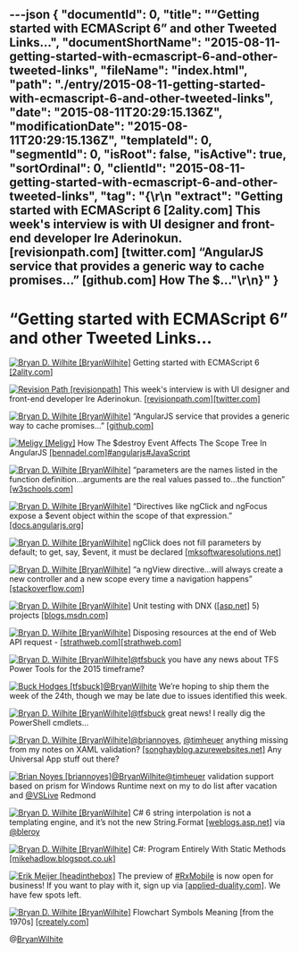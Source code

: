 ---json
{
  "documentId": 0,
  "title": "“Getting started with ECMAScript 6” and other Tweeted Links…",
  "documentShortName": "2015-08-11-getting-started-with-ecmascript-6-and-other-tweeted-links",
  "fileName": "index.html",
  "path": "./entry/2015-08-11-getting-started-with-ecmascript-6-and-other-tweeted-links",
  "date": "2015-08-11T20:29:15.136Z",
  "modificationDate": "2015-08-11T20:29:15.136Z",
  "templateId": 0,
  "segmentId": 0,
  "isRoot": false,
  "isActive": true,
  "sortOrdinal": 0,
  "clientId": "2015-08-11-getting-started-with-ecmascript-6-and-other-tweeted-links",
  "tag": "{\r\n  \"extract\": \"Getting started with ECMAScript 6 [2ality.com]  This week's interview is with UI designer and front-end developer Ire Aderinokun. [revisionpath.com] [twitter.com]  “AngularJS service that provides a generic way to cache promises…” [github.com]  How The $...\"\r\n}"
}
---

# “Getting started with ECMAScript 6” and other Tweeted Links…

[<img alt="Bryan D. Wilhite [BryanWilhite]" src="https://songhay.blob.core.windows.net/shared-social-twitter/BryanWilhite.jpeg">](http://t.co/UNdqV0Z1zz "Bryan D. Wilhite [BryanWilhite]") Getting started with ECMAScript 6 [[2ality.com]](http://www.2ality.com/2015/08/getting-started-es6.html)

[<img alt="Revision Path [revisionpath]" src="https://songhay.blob.core.windows.net/shared-social-twitter/revisionpath.jpeg">](http://t.co/fyJ7igLV7P "Revision Path [revisionpath]") This week's interview is with UI designer and front-end developer Ire Aderinokun. [[revisionpath.com]](http://revisionpath.com/ire-aderinokun/)[[twitter.com]](https://twitter.com/revisionpath/status/630740889736974336/photo/1)

[<img alt="Bryan D. Wilhite [BryanWilhite]" src="https://songhay.blob.core.windows.net/shared-social-twitter/BryanWilhite.jpeg">](http://t.co/UNdqV0Z1zz "Bryan D. Wilhite [BryanWilhite]") “AngularJS service that provides a generic way to cache promises…” [[github.com]](https://github.com/chrisronline/angular-promise-cache)

[<img alt="Meligy [Meligy]" src="https://songhay.blob.core.windows.net/shared-social-twitter/Meligy.jpeg">](http://t.co/AYE76ij3VL "Meligy [Meligy]") How The $destroy Event Affects The Scope Tree In AngularJS [[bennadel.com]](http://www.bennadel.com/blog/2883-how-the-destroy-event-affects-the-scope-tree-in-angularjs.htm)[#angularjs](http://search.twitter.com/search?q=%23angularjs)[#JavaScript](http://search.twitter.com/search?q=%23JavaScript)

[<img alt="Bryan D. Wilhite [BryanWilhite]" src="https://songhay.blob.core.windows.net/shared-social-twitter/BryanWilhite.jpeg">](http://t.co/UNdqV0Z1zz "Bryan D. Wilhite [BryanWilhite]") “parameters are the names listed in the function definition…arguments are the real values passed to…the function” [[w3schools.com]](http://www.w3schools.com/js/js_function_parameters.asp)

[<img alt="Bryan D. Wilhite [BryanWilhite]" src="https://songhay.blob.core.windows.net/shared-social-twitter/BryanWilhite.jpeg">](http://t.co/UNdqV0Z1zz "Bryan D. Wilhite [BryanWilhite]") “Directives like ngClick and ngFocus expose a $event object within the scope of that expression.” [[docs.angularjs.org]](https://docs.angularjs.org/guide/expression#-event-)

[<img alt="Bryan D. Wilhite [BryanWilhite]" src="https://songhay.blob.core.windows.net/shared-social-twitter/BryanWilhite.jpeg">](http://t.co/UNdqV0Z1zz "Bryan D. Wilhite [BryanWilhite]") ngClick does not fill parameters by default; to get, say, $event, it must be declared [[mksoftwaresolutions.net]](http://mksoftwaresolutions.net/blog/?p=208)

[<img alt="Bryan D. Wilhite [BryanWilhite]" src="https://songhay.blob.core.windows.net/shared-social-twitter/BryanWilhite.jpeg">](http://t.co/UNdqV0Z1zz "Bryan D. Wilhite [BryanWilhite]") “a ngView directive…will always create a new controller and a new scope every time a navigation happens” [[stackoverflow.com]](http://stackoverflow.com/questions/16094940/what-is-the-lifecycle-of-an-angularjs-controller/16096598?stw=2#16096598)

[<img alt="Bryan D. Wilhite [BryanWilhite]" src="https://songhay.blob.core.windows.net/shared-social-twitter/BryanWilhite.jpeg">](http://t.co/UNdqV0Z1zz "Bryan D. Wilhite [BryanWilhite]") Unit testing with DNX ([[asp.net]](http://www.asp.net/) 5) projects [[blogs.msdn.com]](http://blogs.msdn.com/b/webdev/archive/2015/08/06/unit-testing-with-dnx-asp-net-5-projects.aspx)

[<img alt="Bryan D. Wilhite [BryanWilhite]" src="https://songhay.blob.core.windows.net/shared-social-twitter/BryanWilhite.jpeg">](http://t.co/UNdqV0Z1zz "Bryan D. Wilhite [BryanWilhite]") Disposing resources at the end of Web API request - [[strathweb.com]](http://www.strathweb.com/2015/08/disposing-resources-at-the-end-of-web-api-request/)[[strathweb.com]](http://www.strathweb.com/2015/08/disposing-resources-at-the-end-of-web-api-request/)

[<img alt="Bryan D. Wilhite [BryanWilhite]" src="https://songhay.blob.core.windows.net/shared-social-twitter/BryanWilhite.jpeg">](http://t.co/UNdqV0Z1zz "Bryan D. Wilhite [BryanWilhite]")[@tfsbuck](http://twitter.com/tfsbuck) you have any news about TFS Power Tools for the 2015 timeframe?

[<img alt="Buck Hodges [tfsbuck]" src="https://songhay.blob.core.windows.net/shared-social-twitter/tfsbuck.png">](http://t.co/g8yeebA0kw "Buck Hodges [tfsbuck]")[@BryanWilhite](http://twitter.com/BryanWilhite) We’re hoping to ship them the week of the 24th, though we may be late due to issues identified this week.

[<img alt="Bryan D. Wilhite [BryanWilhite]" src="https://songhay.blob.core.windows.net/shared-social-twitter/BryanWilhite.jpeg">](http://t.co/UNdqV0Z1zz "Bryan D. Wilhite [BryanWilhite]")[@tfsbuck](http://twitter.com/tfsbuck) great news! I really dig the PowerShell cmdlets...

[<img alt="Bryan D. Wilhite [BryanWilhite]" src="https://songhay.blob.core.windows.net/shared-social-twitter/BryanWilhite.jpeg">](http://t.co/UNdqV0Z1zz "Bryan D. Wilhite [BryanWilhite]")[@briannoyes](http://twitter.com/briannoyes), [@timheuer](http://twitter.com/timheuer) anything missing from my notes on XAML validation? [[songhayblog.azurewebsites.net]](http://songhayblog.azurewebsites.net/#/entry/songhay-studio-finally-some-flippant-remarks-about-xaml-validation) Any Universal App stuff out there?

[<img alt="Brian Noyes [briannoyes]" src="https://songhay.blob.core.windows.net/shared-social-twitter/briannoyes.jpeg">](http://t.co/QzSU72oAoB "Brian Noyes [briannoyes]")[@BryanWilhite](http://twitter.com/BryanWilhite)[@timheuer](http://twitter.com/timheuer) validation support based on prism for Windows Runtime next on my to do list after vacation and [@VSLive](http://twitter.com/VSLive) Redmond

[<img alt="Bryan D. Wilhite [BryanWilhite]" src="https://songhay.blob.core.windows.net/shared-social-twitter/BryanWilhite.jpeg">](http://t.co/UNdqV0Z1zz "Bryan D. Wilhite [BryanWilhite]") C# 6 string interpolation is not a templating engine, and it’s not the new String.Format [[weblogs.asp.net]](http://weblogs.asp.net/bleroy/c-6-string-interpolation-is-not-a-templating-engine-and-it-s-not-the-new-string-format) via [@bleroy](http://twitter.com/bleroy)

[<img alt="Bryan D. Wilhite [BryanWilhite]" src="https://songhay.blob.core.windows.net/shared-social-twitter/BryanWilhite.jpeg">](http://t.co/UNdqV0Z1zz "Bryan D. Wilhite [BryanWilhite]") C#: Program Entirely With Static Methods [[mikehadlow.blogspot.co.uk]](http://mikehadlow.blogspot.co.uk/2015/08/c-program-entirely-with-static-methods.html)

[<img alt="Erik Meijer [headinthebox]" src="https://songhay.blob.core.windows.net/shared-social-twitter/headinthebox.jpeg">](http://t.co/LX6r9PgJAw "Erik Meijer [headinthebox]") The preview of [#RxMobile](http://search.twitter.com/search?q=%23RxMobile) is now open for business! If you want to play with it, sign up via [[applied-duality.com]](http://www.applied-duality.com/#contact). We have few spots left.

[<img alt="Bryan D. Wilhite [BryanWilhite]" src="https://songhay.blob.core.windows.net/shared-social-twitter/BryanWilhite.jpeg">](http://t.co/UNdqV0Z1zz "Bryan D. Wilhite [BryanWilhite]") Flowchart Symbols Meaning [from the 1970s] [[creately.com]](http://creately.com/diagram-type/objects/flowchart)

@[BryanWilhite](https://twitter.com/BryanWilhite)
